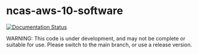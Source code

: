 # ncas-aws-10-software

[![Documentation Status](https://readthedocs.org/projects/ncas-aws-10-software/badge/?version=latest)](https://ncas-aws-10-software.readthedocs.io/en/latest/?badge=latest)

WARNING: This code is under development, and may not be complete or suitable for use. Please switch to the main branch, or use a release version.
